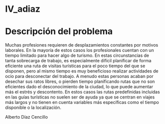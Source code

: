 # IV_adiaz

# Descripción del problema

Muchas profesiones requieren de desplazamientos constantes por motivos laborales. En la mayoría de estos casos los profesionales cuentan con un tiempo limitado para hacer algo de turismo. En estas circunstancias de tanta sobrecarga de trabajo, es especialmente difícil planificar de forma eficiente una ruta de visitas turísticas para el poco tiempo del que se disponen, pero al mismo tiempo es muy beneficioso realizar actividades de ocio para desconectar del trabajo. A menudo estas personas acaban por desechar sus ratos libres, o pierden tiempo planificando rutas que no son eficientes dado el desconocimiento de la ciudad, lo que puede aumentar más el estrés y descontento. En estos casos las rutas predefinidas incluidas en las guías turísticas no suelen ser de ayuda ya que se centran en viajes más largos y no tienen en cuenta variables más específicas como el tiempo disponible o la localización. 

Alberto Díaz Cencillo

